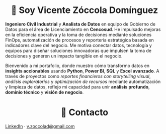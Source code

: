 <!-- Encabezado principal -->
<h1 align="center">👋 Soy Vicente Zóccola Domínguez</h1>

<!-- Resumen profesional -->
<p>
  <strong>Ingeniero Civil Industrial</strong> y <strong>Analista de Datos</strong> en equipo de Gobierno de Datos para el área de Licenciamiento en <strong>Cencosud</strong>. He impulsado mejoras en la eficiencia operativa y la toma de decisiones mediante soluciones FinOps, automatización de procesos y reportería estratégica basada en indicadores clave del negocio. Me motiva conectar datos, tecnología y equipos para diseñar soluciones innovadoras que impulsen la toma de decisiones y generen un impacto tangible en el negocio.
</p>

<!-- Presentación de portafolio -->
  Bienvenido a mi portafolio, donde muestro cómo transformo datos en <strong>insights accionables</strong> usando <strong>Python</strong>, <strong>Power BI</strong>, <strong>SQL</strong> y <strong>Excel avanzado</strong>. A través de proyectos como <em>reportes financieros con storytelling visual</em>, <em>análisis exploratorios</em> y <em>optimización de recursos</em> mediante automatización y limpieza de datos, reflejo mi capacidad para unir <strong>análisis profundo</strong>, <strong>dominio técnico</strong> y <strong>visión de negocio</strong>.
</p>

<!-- Contacto -->
<h1 align="center">🤝 Contacto</h1>

<!-- Detalle contacto -->
<p>
<a href="https://www.linkedin.com/in/vicente-zoccola-057098211">LinkedIn</a> · <a href="mailto:v.zoccolad@gmail.com">v.zoccolad@gmail.com</a>
